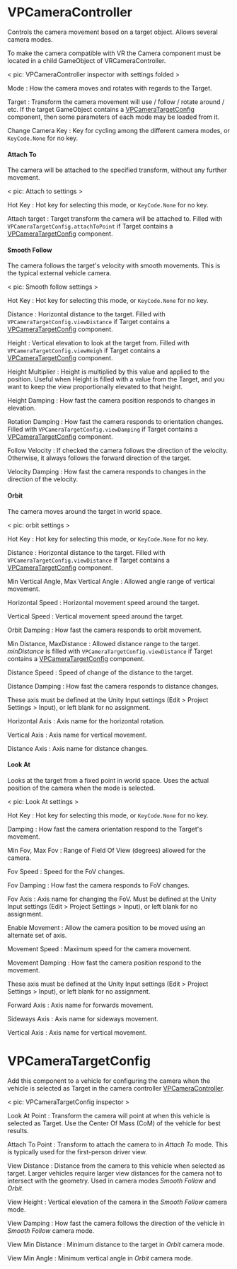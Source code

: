 # VPCameraController

Controls the camera movement based on a target object. Allows several camera modes.

To make the camera compatible with VR the Camera component must be located in a child GameObject
of VRCameraController.

< pic: VPCameraController inspector with settings folded >

Mode
:	How the camera moves and rotates with regards to the Target.

Target
:	Transform the camera movement will use / follow / rotate around / etc.
	If the target GameObject contains a [VPCameraTargetConfig](#vpcameratargetconfig) component,
	then some parameters of each mode may be loaded from it.

Change Camera Key
:	Key for cycling among the different camera modes, or `KeyCode.None` for no key.

#### Attach To

The camera will be attached to the specified transform, without any further movement.

< pic: Attach to settings >

Hot Key
:	Hot key for selecting this mode, or `KeyCode.None` for no key.

Attach target
:	Target transform the camera will be attached to.
	Filled with `VPCameraTargetConfig.attachToPoint` if Target contains a [VPCameraTargetConfig](#vpcameratargetconfig)
	component.

#### Smooth Follow

The camera follows the target's velocity with smooth movements. This is the typical external vehicle
camera.

< pic: Smooth follow settings >

Hot Key
:	Hot key for selecting this mode, or `KeyCode.None` for no key.

Distance
:	Horizontal distance to the target. Filled with `VPCameraTargetConfig.viewDistance` if Target
	contains a [VPCameraTargetConfig](#vpcameratargetconfig) component.

Height
:	Vertical elevation to look at the target from. Filled with `VPCameraTargetConfig.viewHeigh` if
	Target contains a [VPCameraTargetConfig](#vpcameratargetconfig) component.

Height Multiplier
:	Height is multiplied by this value and applied to the position. Useful when Height is filled
	with a value from the Target, and you want to keep the view proportionally elevated to that
	height.

Height Damping
:	How fast the camera position responds to changes in elevation.

Rotation Damping
:	How fast the camera responds to orientation changes. Filled with `VPCameraTargetConfig.viewDamping`
	if Target contains a [VPCameraTargetConfig](#vpcameratargetconfig) component.

Follow Velocity
:	If checked the camera follows the direction of the velocity. Otherwise, it always follows the
	forward direction of the target.

Velocity Damping
:	How fast the camera responds to changes in the direction of the velocity.

#### Orbit

The camera moves around the target in world space.

< pic: orbit settings >

Hot Key
:	Hot key for selecting this mode, or `KeyCode.None` for no key.

Distance
:	Horizontal distance to the target. Filled with `VPCameraTargetConfig.viewDistance` if Target
	contains a [VPCameraTargetConfig](#vpcameratargetconfig) component.

Min Vertical Angle, Max Vertical Angle
:	Allowed angle range of vertical movement.

Horizontal Speed
:	Horizontal movement speed around the target.

Vertical Speed
:	Vertical movement speed around the target.

Orbit Damping
:	How fast the camera responds to orbit movement.

Min Distance, MaxDistance
:	Allowed distance range to the target. _minDistance_ is filled with `VPCameraTargetConfig.viewDistance`
	if Target contains a [VPCameraTargetConfig](#vpcameratargetconfig) component.

Distance Speed
:	Speed of change of the distance to the target.

Distance Damping
:	How fast the camera responds to distance changes.

These axis must be defined at the Unity Input settings (Edit > Project Settings > Input), or left
blank for no assignment.

Horizontal Axis
:	Axis name for the horizontal rotation.

Vertical Axis
:	Axis name for vertical movement.

Distance Axis
:	Axis name for distance changes.

#### Look At

Looks at the target from a fixed point in world space. Uses the actual position of the camera
when the mode is selected.

< pic: Look At settings >

Hot Key
:	Hot key for selecting this mode, or `KeyCode.None` for no key.

Damping
:	How fast the camera orientation respond to the Target's movement.

Min Fov, Max Fov
:	Range of Field Of View (degrees) allowed for the camera.

Fov Speed
:	Speed for the FoV changes.

Fov Damping
:	How fast the camera responds to FoV changes.

Fov Axis
:	Axis name for changing the FoV. Must be defined at the Unity Input settings (Edit > Project
	Settings > Input), or left blank for no assignment.

Enable Movement
:	Allow the camera position to be moved using an alternate set of axis.

Movement Speed
:	Maximum speed for the camera movement.

Movement Damping
:	How fast the camera position respond to the movement.

These axis must be defined at the Unity Input settings (Edit > Project Settings > Input), or left
blank for no assignment.

Forward Axis
:	Axis name for forwards movement.

Sideways Axis
:	Axis name for sideways movement.

Vertical Axis
:	Axis name for vertical movement.

# VPCameraTargetConfig

Add this component to a vehicle for configuring the camera when the vehicle is selected as Target
in the camera controller [VPCameraController](#vpcameracontroller).

< pic: VPCameraTargetConfig inspector >

Look At Point
:	Transform the camera will point at when this vehicle is selected as Target. Use the Center Of
	Mass (CoM) of the vehicle for best results.

Attach To Point
:	Transform to attach the camera to in _Attach To_ mode. This is typically used for the
	first-person driver view.

View Distance
:	Distance from the camera to this vehicle when selected as target. Larger vehicles require larger
	view distances for the camera not to intersect with the geometry. Used in camera modes _Smooth
	Follow_ and _Orbit_.

View Height
:	Vertical elevation of the camera in the _Smooth Follow_ camera mode.

View Damping
:	How fast the camera follows the direction of the vehicle in _Smooth Follow_ camera mode.

View Min Distance
:	Minimum distance to the target in _Orbit_ camera mode.

View Min Angle
:	Minimum vertical angle in _Orbit_ camera mode.